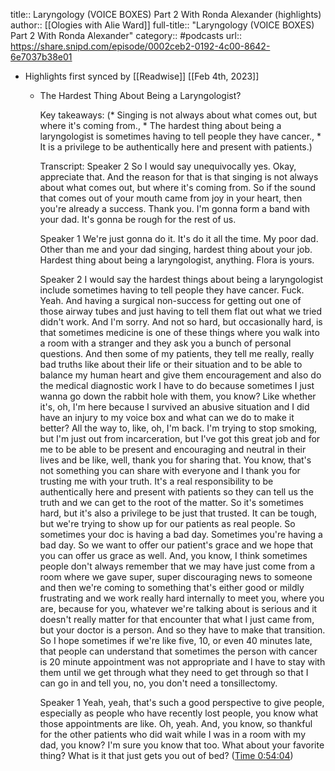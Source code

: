 title:: Laryngology (VOICE BOXES) Part 2 With Ronda Alexander (highlights)
author:: [[Ologies with Alie Ward]]
full-title:: "Laryngology (VOICE BOXES) Part 2 With Ronda Alexander"
category:: #podcasts
url:: https://share.snipd.com/episode/0002ceb2-0192-4c00-8642-6e7037b38e01

- Highlights first synced by [[Readwise]] [[Feb 4th, 2023]]
	- The Hardest Thing About Being a Laryngologist?
	  
	  Key takeaways:
	  (* Singing is not always about what comes out, but where it's coming from., * The hardest thing about being a laryngologist is sometimes having to tell people they have cancer., * It is a privilege to be authentically here and present with patients.)
	  
	  Transcript:
	  Speaker 2
	  So I would say unequivocally yes. Okay, appreciate that. And the reason for that is that singing is not always about what comes out, but where it's coming from. So if the sound that comes out of your mouth came from joy in your heart, then you're already a success. Thank you. I'm gonna form a band with your dad. It's gonna be rough for the rest of us.
	  
	  Speaker 1
	  We're just gonna do it. It's do it all the time. My poor dad. Other than me and your dad singing, hardest thing about your job. Hardest thing about being a laryngologist, anything. Flora is yours.
	  
	  Speaker 2
	  I would say the hardest things about being a laryngologist include sometimes having to tell people they have cancer. Fuck. Yeah. And having a surgical non-success for getting out one of those airway tubes and just having to tell them flat out what we tried didn't work. And I'm sorry. And not so hard, but occasionally hard, is that sometimes medicine is one of these things where you walk into a room with a stranger and they ask you a bunch of personal questions. And then some of my patients, they tell me really, really bad truths like about their life or their situation and to be able to balance my human heart and give them encouragement and also do the medical diagnostic work I have to do because sometimes I just wanna go down the rabbit hole with them, you know? Like whether it's, oh, I'm here because I survived an abusive situation and I did have an injury to my voice box and what can we do to make it better? All the way to, like, oh, I'm back. I'm trying to stop smoking, but I'm just out from incarceration, but I've got this great job and for me to be able to be present and encouraging and neutral in their lives and be like, well, thank you for sharing that. You know, that's not something you can share with everyone and I thank you for trusting me with your truth. It's a real responsibility to be authentically here and present with patients so they can tell us the truth and we can get to the root of the matter. So it's sometimes hard, but it's also a privilege to be just that trusted. It can be tough, but we're trying to show up for our patients as real people. So sometimes your doc is having a bad day. Sometimes you're having a bad day. So we want to offer our patient's grace and we hope that you can offer us grace as well. And, you know, I think sometimes people don't always remember that we may have just come from a room where we gave super, super discouraging news to someone and then we're coming to something that's either good or mildly frustrating and we work really hard internally to meet you, where you are, because for you, whatever we're talking about is serious and it doesn't really matter for that encounter that what I just came from, but your doctor is a person. And so they have to make that transition. So I hope sometimes if we're like five, 10, or even 40 minutes late, that people can understand that sometimes the person with cancer is 20 minute appointment was not appropriate and I have to stay with them until we get through what they need to get through so that I can go in and tell you, no, you don't need a tonsillectomy.
	  
	  Speaker 1
	  Yeah, yeah, that's such a good perspective to give people, especially as people who have recently lost people, you know what those appointments are like. Oh, yeah. And, you know, so thankful for the other patients who did wait while I was in a room with my dad, you know? I'm sure you know that too. What about your favorite thing? What is it that just gets you out of bed? ([Time 0:54:04](https://share.snipd.com/snip/b0fd5e15-0d41-4a6f-befa-dca6c5914697))